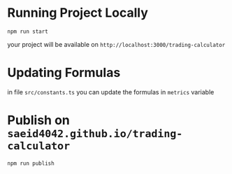 # Running Project Locally

```shell
npm run start
```

your project will be available on `http://localhost:3000/trading-calculator`

# Updating Formulas

in file `src/constants.ts` you can update  the formulas in `metrics` variable

# Publish on `saeid4042.github.io/trading-calculator`

```shell
npm run publish
```